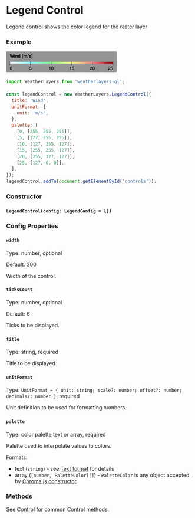 # Legend Control

Legend control shows the color legend for the raster layer

### Example

![Legend Control](../../.gitbook/assets/legend-control.png)

```javascript
import WeatherLayers from 'weatherlayers-gl';

const legendControl = new WeatherLayers.LegendControl({
  title: 'Wind',
  unitFormat: {
    unit: 'm/s',
  },
  palette: [
    [0, [255, 255, 255]],
    [5, [127, 255, 255]],
    [10, [127, 255, 127]],
    [15, [255, 255, 127]],
    [20, [255, 127, 127]],
    [25, [127, 0, 0]],
  ],
});
legendControl.addTo(document.getElementById('controls'));
```

### Constructor

#### `LegendControl(config: LegendConfig = {})`

### Config Properties

#### `width`

Type: number, optional

Default: 300

Width of the control.

#### `ticksCount`

Type: number, optional

Default: 6

Ticks to be displayed.

#### `title`

Type: string, required

Title to be displayed.

#### `unitFormat`

Type: `UnitFormat = { unit: string; scale?: number; offset?: number; decimals?: number }`, required

Unit definition to be used for formatting numbers.

#### `palette`

Type: color palette text or array, required

Palette used to interpolate values to colors.

Formats:

* text (`string`) - see [Text format](https://github.com/weatherlayers/cpt2js#text-format) for details
* array (`[number, PaletteColor][]`) - `PaletteColor` is any object accepted by [Chroma.js constructor](https://vis4.net/chromajs/#chroma)

### Methods

See [Control](control.md) for common Control methods.
